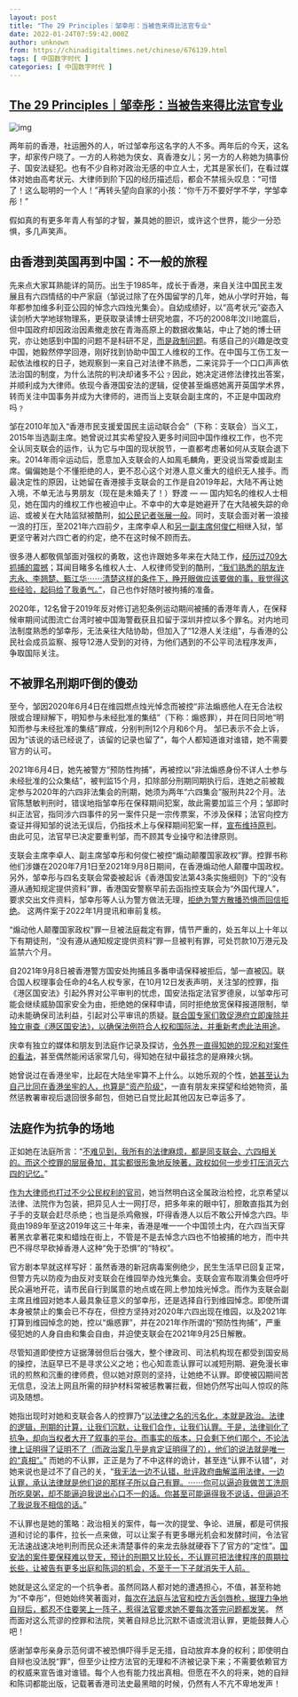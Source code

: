 ```yaml
---
layout: post
title: "The 29 Principles｜邹幸彤：当被告来得比法官专业"
date: 2022-01-24T07:59:42.000Z
author: unknown
from: https://chinadigitaltimes.net/chinese/676139.html
tags: [ 中国数字时代 ]
categories: [ 中国数字时代 ]
---
```

<!--1643011182000-->
[The 29 Principles｜邹幸彤：当被告来得比法官专业](https://chinadigitaltimes.net/chinese/676139.html)
------

<div>
<p><img src="https://chinadigitaltimes.net/chinese/files/2022/01/post-676139-61ee5b9eb9581." alt="img" /></p><p>两年前的香港，社运圈外的人，听过邹幸彤这名字的人不多。两年后的今天，这名字，却家传户晓了。一方的人称她为侠女、真香港女儿；另一方的人称她为搞事份子、国安法疑犯。也有不少自称对政治无感的中立人士，尤其是家长们，在看过媒体对她由高考状元、大律师到阶下囚的经历描述后，都会不禁摇头叹息：“可惜了！这么聪明的一个人！”再转头望向自家的小孩：“你千万不要好学不学，学邹幸彤！”</p><p>假如真的有更多年青人有邹的才智，兼具她的胆识，或许这个世界，能少一分恐惧，多几声笑声。</p><h2>由香港到英国再到中国：不一般的旅程</h2><p>先来点大家耳熟能详的简历。出生于1985年，成长于香港，来自关注中国民主发展且有六四情结的中产家庭（邹说过除了在外国留学的几年，她从小学时开始，每年都参加维多利亚公园的悼念六四烛光集会）。自幼成绩好，以“高考状元”姿态入读剑桥大学地球物理系，更获取录读博士研究地震，不巧的2008年汶川地震后，但中国政府却因政治因素撤走放在青海高原上的数据收集站，中止了她的博士研究，亦让她感到中国的问题不是科研不足，<a href="https://ol.mingpao.com/ldy/cultureleisure/culture/20210502/1619893464447/%7B%E4%B8%8D%E9%80%80%E9%81%94%E4%BA%BA%7D%E9%84%92%E5%B9%B8%E5%BD%A4-%E6%AC%8A%E5%88%A9-%E4%B8%8D%E8%A1%8C%E4%BD%BF%E5%B0%B1%E6%9C%83%E5%A4%B1%E5%8E%BB">而是政制问题</a>。有感自己的兴趣是改变中国，她毅然停学回港，刚好找到协助中国工人维权的工作。在中国与工伤工友一起依法维权的日子，她观察到一来自己对法律不熟悉，二来诧异于一个口口声声依法治国的制度，为什么法院的判决却诸多不公﹖因此，她决定进修法律找出答案，并顺利成为大律师。依现今香港国安法的逻辑，促使甚至煽惑她离开英国学术界，转而关注中国事务并成为大律师的，进而当上支联会副主席的，不正是中国政府吗﹖</p><p>邹在2010年加入“香港市民支援爱国民主运动联合会”（下称：支联会）当义工，2015年当选副主席。她曾说过其实希望投入更多时间回中国作维权工作，也不完全认同支联会的运作，认为它与中国的现状脱节，一直都考虑著如何从支联会退下来。2014年雨伞运动后，愿意加入支联会的人如鳯毛麟角，更没说当常委或副主席。偏偏她是个不懂拒绝的人，更不忍心这个对港人意义重大的组织无人接手。而最决定性的原因，让她留在香港接手支联会的工作是自2019年起，大陆不再让她入境，不单无法与男朋友（现在是未婚夫了！）野渡 — — 国内知名的维权人士相见，她在国内的维权工作也被迫中止。不幸中的大幸是她避开了在大陆被失踪的命运、或被关在大陆监狱被酷刑，<a href="https://www.frontlinedefenders.org/zh/case/woman-human-rights-defender-zhang-zhan’s-health-deteriorates-prison-after-torture-and-hunger">如公民记者张展一般</a>。同时，支联会面对著一浪接一浪的打压，至2021年六四前夕，主席李卓人和<a href="https://medium.com/@the29principles/%E4%BA%BA%E7%89%A9%E7%89%B9%E5%AF%AB-%E9%A6%99%E6%B8%AF%E9%A6%96%E5%80%8B%E5%9B%A0%E5%A0%85%E6%8C%81%E4%BF%A1%E5%BF%B5%E8%80%8C%E8%A2%AB%E5%9B%9A%E7%9A%84%E4%BA%BA%E6%AC%8A%E5%BE%8B%E5%B8%AB-%E4%BD%95%E4%BF%8A%E4%BB%81-b4288f4f7619?p=b4288f4f7619">另一副主席何俊仁</a>相继入狱，邹更坚守著对六四亡者的约定，绝不在这时候不顾而去。</p><p>很多港人都敬佩邹面对强权的勇敢，这也许跟她多年来在大陆工作，<a href="https://web.archive.org/web/20150715141540/http://time.com/hive.org/web/20150715141540/http://time.com/3954935/china-arrests-lawyers-human-rights/">经历过709大抓捕的震撼</a>；耳闻目睹多名维权人士、人权律师受到的酷刑，<a href="https://ol.mingpao.com/ldy/cultureleisure/culture/20210502/1619893464447/%7B%E4%B8%8D%E9%80%80%E9%81%94%E4%BA%BA%7D%E9%84%92%E5%B9%B8%E5%BD%A4-%E6%AC%8A%E5%88%A9-%E4%B8%8D%E8%A1%8C%E4%BD%BF%E5%B0%B1%E6%9C%83%E5%A4%B1%E5%8E%BB">“我们熟悉的朋友许志永、李翘楚、甄江华⋯⋯清楚这样的条件下，睁开眼做应该要做的事，我觉得这些经验，起码给了我勇气。”</a>，自己也作好随时被拘捕的准备。</p><p>2020年，12名曾于2019年反对修订逃犯条例运动期间被捕的香港年青人，在保释候审期间试图流亡台湾时被中国海警截获且扣留于深圳并控以多个罪名。对内地司法制度熟悉的邹幸彤，无法亲往大陆协助，但加入了“12港人关注组”，与香港的公民社会成员监察、报导12港人受到的对待，为他们遇到的不公平司法程序发声，争取国际关注。</p><h2>不被罪名刑期吓倒的傻劲</h2><p>至今，邹因2020年6月4日在维园燃点烛光悼念而被控“非法煽惑他人在无合法权限或合理辩解下，明知参与未经批准的集结”（下称：煽惑罪），并在同日同地“明知而参与未经批准的集结”罪成，分别判刑12个月和6个月。 邹已表示不会上诉，因为“该说的话已经说了，该留的记录也留了”，每个人都知道谁对谁错，她不需要官方的认可。</p><p>2021年6月4日，她先被警方“预防性拘捕”，再被控以“非法煽惑身份不详人士参与未经批准的公众集结”，被判监15个月，扣除部分刑期同期执行后，连她之前被裁定参与2020年的六四非法集会的刑期，她须为两年“六四集会”服刑共22个月。法官陈慧敏判刑时，错误地指邹幸彤在保释期间犯案，故此需要加监三个月；邹即时纠正法官，指同涉六四事件的另一案件只是一宗传票案，不涉及保释；法官向控方查证并得知邹的说法无误后，仍指技术上与保释期间犯案一样，<a href="https://rfi.my/83D2">宣布维持原判</a>。 由此可见，法官早已决定要重判邹，而不顾其专业操守和法律原则。</p><p>支联会主席李卓人、副主席邹幸彤和何俊仁被控“煽动颠覆国家政权”罪。控罪书称他们涉嫌在2020年7月1日至2021年9月8日期间，在香港煽动他人颠覆中国政权。另外，邹幸彤与四名支联会常委被起诉《香港国安法第43条实施细则》下的“没有遵从通知规定提供资料”罪，香港国安警察早前去函指控支联会为“外国代理人”，要求交出文件资料，邹幸彤等人认为警方做法无理，<a href="https://www.bbc.com/zhongwen/trad/chinese-news-58511517">拒绝为警方散播恐惧而回信拒绝</a>。 这两件案于2022年1月提讯和审前复核。</p><p>“煽动他人颠覆国家政权”罪一旦被法庭裁定有罪，情节严重的，处五年以上十年以下有期徒刑，“没有遵从通知规定提供资料”罪一旦被判有罪，可处罚款10万港元及监禁六个月。</p><p>自2021年9月8日被香港警方国安处拘捕且多番申请保释被拒后，邹一直被囚。联合国人权理事会任命的4名人权专家，在10月12日发表声明，关注邹的控罪，指《港区国安法》引起外界对公平审判的忧虑，国安法指定法官罗德泉，以邹幸彤可能会继续威胁国家安全为由，拒绝她的保释申请，同时拒绝放宽保释报道限制，举动未能确保司法利益，引起对公平审讯的质疑。<a href="https://www.ohchr.org/EN/NewsEvents/Pages/DisplayNews.aspx?NewsID=27648&LangID=E&fbclid=IwAR3_Nw_FoZguDyg6WoMuuXulB4EXmm5C0cfeA1DmYKeG6LXBfkNcL7a5ozg">联合国专家们敦促港府立即废除并独立审查《港区国安法》，以确保法例符合人权和国际法，并重新考虑此法用途</a>。</p><p>庆幸有独立的媒体和朋友到法庭作记录及探访，<a href="https://www.patreon.com/chowhangtung">令外界一直得知她的现况和对案件的看法</a>，甚至偶然能闲话家常几句，得知她在狱中最挂念的是麻辣火锅。</p><p>她曾说过在香港坐牢，比起在大陆坐牢算不上什么。以她乐观的个性，<a href="https://www.hkcnews.com/article/44817/%E9%84%92%E5%B9%B8%E5%BD%A4-%E9%82%84%E6%9F%99-%E4%BF%9D%E9%87%8B-44821/%E9%84%92%E5%B9%B8%E5%BD%A4%E7%9A%84%E5%9D%90%E7%9B%A3%E4%BF%AE%E7%85%89-%E4%BB%A5%E5%B9%BD%E9%BB%98%E9%9D%A2%E5%B0%8D%E8%8D%92%E8%AC%AC-%E3%80%8C%E5%9D%90%E7%9B%A3%E5%94%94%E4%BF%82%E7%B5%82%E9%BB%9E%EF%BC%8C%E4%BB%8D%E5%8F%AF%E7%B9%BC%E7%BA%8C%E6%8A%97%E7%88%AD%E3%80%8D">她甚至认为自己比同在香港坐牢的人，也算是“资产阶级”</a>，一直有朋友来探望和给她物资，虽然惩教署审视后退回很多邮包，但她已自觉比起其他囚友已幸运多了。</p><h2>法庭作为抗争的场地</h2><p>正如她在法庭所言：“<a href="https://www.hkcnews.com/article/46839/%E9%84%92%E5%B9%B8%E5%BD%A4-%E6%94%AF%E8%81%AF%E6%9C%83-%E5%85%AD%E5%9B%9B%E7%87%AD%E5%85%89%E6%99%9A%E6%9C%83-46852/">不难见到，我所有的法律麻烦，都是同支联会、六四相关的。而这个控罪的层层叠加，其实都很形象地反映著，政权如何一步步打压消灭六四的记忆。</a>”</p><p><a href="https://www.harcourtchambers.com/members/chow-hang-tung/">作为大律师也打过不少公民权利的官司</a>，她当然明白这全属政治检控，北京希望以法律、法院作为包装，把异见人士一网打尽，把多年来的眼中钉，胆敢直指其为刽子手的支联会赶尽杀绝；也当是杀鸡儆猴，吓得香港人以后不敢公开悼念六四。毕竟由1989年至这2019年这三十年来，香港是唯一一个中国领土内，在六四当天穿著黑衣拿著花束和蜡烛在街上，不管是不是去悼念六四也不怕被捕的地方，而中共巴不得尽早砍掉香港人这种“免于恐惧”的“特权”。</p><p>官方剧本早就这样写好：虽然香港的新冠病毒案例绝少，民生生活早已回复正常，但警方先以防疫为由反对支联会在维园举办烛光集会。支联会宣布取消集会但呼吁民众遍地开花，请巿民自行到属意的地点或在网上参加烛光悼念。而作为支联会副主席且维园对她本人最具象征意义的邹幸彤，还是选择自行到维园悼念。即使所谓本身被禁止的集会已不存在，但控方坚持对2020年六四出现在维园，以及2021年打算到维园悼念的她，控以“煽惑罪”，并在2021年作所谓的“预防性拘捕”，严重侵犯她的人身自由和集会自由，并迫使支联会在2021年9月25日解散。</p><p>尽管知道即使控方证据薄弱但后台强大，整个律政司、司法机构现在都受到国安局的操控，法庭早已不是寻求公义之地；也心知乖乖认罪可以减短刑期、避免漫长审讯的煎熬和沉重的律师费，但以她对原则的坚持，让她绝不认罪。即使被囚期间苦无信息，没法上网且所需的辩护材料常被惩教署拦截，但她仍然写出叫人惊叹的陈词及随想。</p><p>她指出现时对她和支联会各人的控罪乃“<a href="https://www.patreon.com/posts/57873721">以法律之名的污名化，本就是政治。法律的逻辑，刑期的计算，让我们沉默，让我们合作，让我们认罪。于是，法律驯化了抗争，却向当权者大开了叙事的平台。而事实的版本，只会剩下他们那个，不论法律上证明得了证明不了（而政治案几乎是肯定证明得了的），他们的说法就是唯一的“真相”。</a>” 而她的不认罪，正正是为了不中这样的诡计，甚至连“认罪不认错”，对她来说也是过不了自己的关，“<a href="https://www.patreon.com/posts/wei-shi-mo-bu-i-58640661">我无法一边不认错，批评政府曲解滥用法律，一边认罪，承认法律就是他们说的那样子所以自己有罪。⋯⋯你可以逼迫我做苦工洗厕所吃臭粥，却不能逼迫我说出心口不一的话。你甚至可能逼得我不说话，但逼迫不了我说我不相信的话。</a>”</p><p>不认罪也是她的策略：政治相关的案件，每一次的提堂、争论、进展，都是可供报道和讨论的事件，拉长一点来做，可以让案子有更多曝光机会和发酵时间，令法官无法速战速决地判刑而民众还未清楚事件的来龙去脉就硬吞下了官方的“定性”。<a href="https://www.patreon.com/posts/wei-shi-mo-bu-i-58640661">国安法的案件要保释难以登天，预计的刑期又比较长，不认罪可把法律程序的周期拉长些，让被告有更多出庭和陈词的机会，不至于一下子就消失于人前。</a></p><p>她就是这么坚定的一个抗争者。虽然同路人都对她的遭遇担心，不值，甚至称她为“不幸彤”，但她始终笑著面对，<a href="https://www.facebook.com/tonyeechowpages/posts/207409514861890/">每次在法庭与法官和控方舌剑唇枪，据理力争地自辩后，都忍不住要笑上一阵子，惹得法官要求她不要每次答完问题都发笑</a>。 然而面对这么荒谬的控罪和法院，笑著自辩总比沉默不语或流泪认罪，更能鼓舞人心吧！</p><p>感谢邹幸彤亲身示范何谓不被恐惧吓得手足无措，自动放弃本身的权利；即使明白自辩也没法脱“罪”，但至少让控方法官的无理和不济被记录下来；不需要依赖官方的权威来宣告谁对谁错。每个人也有能力找出真相。但愿在不久的将来，她的自辩和陈词都能出版，记载著香港司法史最黑暗的时候，仍然有人不亢不卑地发声！</p>
</div>
